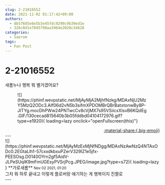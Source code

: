 ```yaml
---
slug: 2-21016552
date: 2021-11-02 01:17:42+09:00
authors:
  - 8b57685e6e5b3e45fdc9290c9b39ed1e
  - 326c0d1e7045798aa3964e2028c34628
categories:
  - Saerom
tags:
  - Fan Post
---
```


# 2-21016552

<div class="post-container" markdown="1">
<div class="content-container md-sidebar__scrollwrap" markdown="1">

새롬누나 행복 뭐 별거겠어요?
<figure markdown="1">
![](https://phinf.wevpstatic.net/MjAyMjA2MjhfNzkg/MDAxNjU2MzY5MzQ2ODc3.AIf06d2vN5b3sifmXPDOMBrQBrBatxtonwBy8P-JITYg.mocDhPWw24PNTwcCv8cVjMX7s95VSiicxXlsvB6KQdEg.GIF/130cecad815640b3b05fddbd04104172976.gif?type=e1920){ loading=lazy onclick="openFullscreen(this)"}
</figure>


</div>
</div>

<div style="text-align: right;" markdown="1">
<a href="https://weverse.io/fromis9/fanpost/2-21016552" style="text-align: right;">:material-share:{.big-emoji}</a>
</div>
---

<div class="comments-container md-sidebar__scrollwrap" markdown="1">
<div class="comment" markdown="1">
<div class='id-container' markdown="1">
![](https://phinf.wevpstatic.net/MjAyMzExMjNfNDgg/MDAxNzAwNzQ4NTAxODc0.2EGtaLlh1-57cxxdkbxuPZerV329IZ1e5jfx-PEESOsg.D0140OYrn2gf5AidV-JLPeSUqIK9mFmUGEsyPVSrjPcg.JPEG/image.jpg?type=s72){ loading=lazy }
**<span class="artist">가로새롬</span>** <small>Nov 02 2021, 01:20</small><br>
</div>
<div class='comment-body' markdown="1">
그치 뭐 하루 끝내고 이렇게 플로버랑 얘기하는 게 행복이지 진짤로 
</div>
</div>
</div>
---
